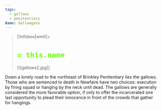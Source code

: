 ```yaml
---
tags:
  - gallows
  - penitentiary
Name: Gallowgate
---
```



> [!infobox|wmtl]+
> # <font color="#66ff00">`= this.name`</font>
> ![[gallows2.jpg]]

Down a lonely road to the northeast of Brinkley Penitentiary lies the gallows. Those who are sentenced to death in Newfaire have two choices: execution by firing squad or hanging by the neck until dead. The gallows are generally considered the more favorable option, if only to offer the incarcerated one last opportunity to plead their innocence in front of the crowds that gather for hangings.
